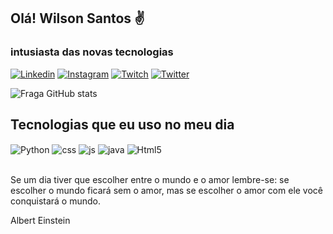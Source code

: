 ## Olá! Wilson Santos  ✌
### intusiasta das novas tecnologias


[![Linkedin](https://img.shields.io/badge/LinkedIn-0077B5?style=for-the-badge&logo=linkedin&logoColor=white)](https://www.linkedin.com/in/wilson-santos-550326220/)
[![Instagram](https://img.shields.io/badge/Instagram-E4405F?style=for-the-badge&logo=instagram&logoColor=white)](https://www.instagram.com/will0_90/)
[![Twitch](https://img.shields.io/badge/Twitch-9146FF?style=for-the-badge&logo=twitch&logoColor=white)](https://www.twitch.tv/muk0n)
[![Twitter](https://img.shields.io/badge/Twitter-1DA1F2?style=for-the-badge&logo=twitter&logoColor=white)](https://twitter.com/mukon20)

![Fraga GitHub stats](https://github-readme-stats.vercel.app/api?username=Mukon1&show_icons=true&theme=dracula&count_private=true)

## Tecnologias que eu uso no meu dia

<div style="display: inline_block">
  <img align="center" alt="Python" src="https://img.shields.io/badge/Python-3776AB?style=for-the-badge&logo=python&logoColor=white" />
  <img align="center" alt="css" src="https://img.shields.io/badge/CSS3-1572B6?style=for-the-badge&logo=css3&logoColor=white" />
  <img align="center" alt="js" src="https://img.shields.io/badge/JavaScript-F7DF1E?style=for-the-badge&logo=javascript&logoColor=black" />
  <img align="center" alt="java" src="https://img.shields.io/badge/Java-ED8B00?style=for-the-badge&logo=java&logoColor=white" />
 <img align="center" alt="Html5" src="https://img.shields.io/badge/HTML5-E34F26?style=for-the-badge&logo=html5&logoColor=white" />
  
</div><br/>

Se um dia tiver que escolher entre o mundo e o amor lembre-se: se escolher o mundo ficará sem o amor, mas se escolher o amor com ele você conquistará o mundo.

Albert Einstein





